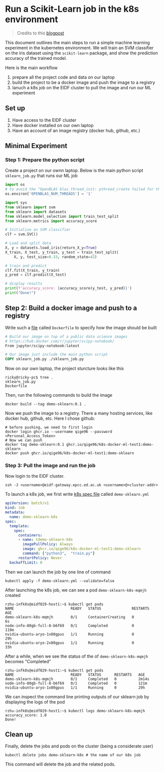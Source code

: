 Run a Scikit-Learn job in the k8s environment
=============================================

> Credits to this [blogpost](https://blog.dataiku.com/how-to-perform-basic-ml-training-with-scikit-learn-docker-and-kubernetes)

This document outlines the main steps to run a simple machine learning experiment in the kubernetes environment. We will train an SVM classifier on the iris dataset using the `scikit-learn` package, and show the prediction accuracy of the trained model.

Here is the main workflow
1. prepare all the project code and data on our laptop
2. build the project to be a docker image and push the image to a registry
3. lanuch a k8s job on the EIDF cluster to pull the image and run our ML experiment

Set up
-------
1. Have access to the EIDF cluster
2. Have docker installed on our own laptop
3. Have an account of an image registry (docker hub, github, etc.)


Minimal Experiment
--------------------

### Step 1: Prepare the python script

Create a project on our ownn laptop. Below is the main python script `sklearn_job.py` that runs our ML job

```python
import os
# to avoid the "OpenBLAS blas_thread_init: pthread_create failed for thread 1 of 8: Operation not permitted" error
os.environ['OPENBLAS_NUM_THREADS'] = '1'

import sys
from sklearn import svm
from sklearn import datasets
from sklearn.model_selection import train_test_split
from sklearn.metrics import accuracy_score

# Initialise an SVM classifier
clf = svm.SVC()

# Load and split data
X, y = datasets.load_iris(return_X_y=True)
X_train, X_test, y_train, y_test = train_test_split(
    X, y, test_size=0.33, random_state=42)

# train and predict
clf.fit(X_train, y_train)
y_pred = clf.predict(X_test)

# display results
print(f'accuracy_score: {accuracy_score(y_test, y_pred)}')
print("Done!")
```

## Step 2: Build a docker image and push to a registry

Write such a [file](https://docs.docker.com/engine/reference/builder/) called `Dockerfile` to specify how the image should be built

```dockerfile
# Build our image on top of a public data science images
# https://hub.docker.com/r/jupyter/scipy-notebook/
From jupyter/scipy-notebook:latest

# Our image just include the main python script
COPY sklearn_job.py ./sklearn_job.py
```

Now on our own laptop, the project sturcture looks like this 

```shell
ricky@ricky-pc$ tree .
sklearn_job.py
Dockerfile
```

Then, run the following commands to build  the image

```shell
docker build --tag demo-sklearn:0.1 .
```

Now we push the image to a registry. There a many hosting services, like docker hub, github, etc. Here I chose github:

```shell
# before pushing, we need to first login
docker login ghcr.io --username qige96 --password <Personal_Access_Token>
# Now we can push
docker tag demo-sklearn:0.1 ghcr.io/qige96/k8s-docker-ml-test1:demo-sklearn
docker push ghcr.io/qige96/k8s-docker-ml-test1:demo-sklearn
```


### Step 3: Pull the image and run the job

Now login to the EIDF cluster.

```shell
ssh -J <username>@eidf-gateway.epcc.ed.ac.uk <username>@<cluster-addr>
```

To launch a k8s job, we first write [k8s spec file](https://kubernetes.io/docs/concepts/overview/working-with-objects/kubernetes-objects/) called `demo-sklearn.yml`

```yaml
apiVersion: batch/v1
kind: Job
metadata:
  name: demo-sklearn-k8s
spec:
  template:
    spec:
      containers:
      - name: tdemo-sklearn-k8s
        imagePullPolicy: Always
        image: ghcr.io/qige96/k8s-docker-ml-test1:demo-sklearn
        command: ["python3",  "train.py"]
      restartPolicy: Never
  backoffLimit: 0
````

Then we can launch the job by one line of command

```shell
kubectl apply -f demo-sklearn.yml --validate=false
```
After launching the k8s job, we can see a pod `demo-sklearn-k8s-mqmjh` created 
```shell
rzhu-infk8s@eidf029-host1:~$ kubectl get pods
NAME                          READY   STATUS              RESTARTS   AGE
demo-sklearn-k8s-mqmjh        0/1     ContainerCreating   0          6s
node-info-80gb-full-8-b6f69   0/1     Completed           0          119m
nvidia-ubuntu-aryo-1x80gpus   1/1     Running             0          29h
nvidia-ubuntu-aryo-2x80gpus   1/1     Running             0          33h
```
After a while, when we see the status of the of `demo-sklearn-k8s-mqmjh` becomes "Completed"
```shell
rzhu-infk8s@eidf029-host1:~$ kubectl get pods
NAME                          READY   STATUS      RESTARTS   AGE
demo-sklearn-k8s-mqmjh        0/1     Completed   0          2m14s
node-info-80gb-full-8-b6f69   0/1     Completed   0          121m
nvidia-ubuntu-aryo-1x80gpus   1/1     Running     0          29h
```

We can inspect the command line printing outputs of our sklearn job by displaying the logs of the pod

```shell
rzhu-infk8s@eidf029-host1:~$ kubectl logs demo-sklearn-k8s-mqmjh
accuracy_score: 1.0
Done!
```

Clean up
----------
Finally, delete the jobs and pods on the cluster (being a considerate user)

```shell
kubectl delete jobs demo-sklearn-k8s # the name of our k8s job
```
This command will delete the job and the related pods.

